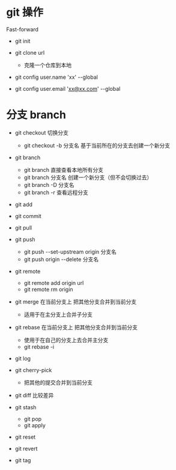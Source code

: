 # git 操作

Fast-forward

- git init 
- git clone url
  - 克隆一个仓库到本地

- git config user.name 'xx' --global
- git config user.email 'xx@xx.com' --global

# 分支 branch

- git checkout 切换分支
  - git checkout -b 分支名 基于当前所在的分支去创建一个新分支

- git branch
  - git branch 直接查看本地所有分支
  - git branch 分支名 创建一个新分支（但不会切换过去）
  - git branch -D 分支名
  - git branch -r 查看远程分支

- git add

- git commit 

- git pull

- git push
  - git push --set-upstream origin 分支名
  - git push origin --delete 分支名

- git remote 
  - git remote add origin url 
  - git remote rm origin

- git merge 在当前分支上 把其他分支合并到当前分支
  - 适用于在主分支上合并子分支

- git rebase 在当前分支上 把其他分支合并到当前分支
  - 使用于在自己的分支上去合并主分支
  - git rebase -i

- git log

- git cherry-pick
  - 把其他的提交合并到当前分支

- git diff 比较差异

- git stash 
  - git pop
  - git apply

- git reset 

- git revert

- git tag